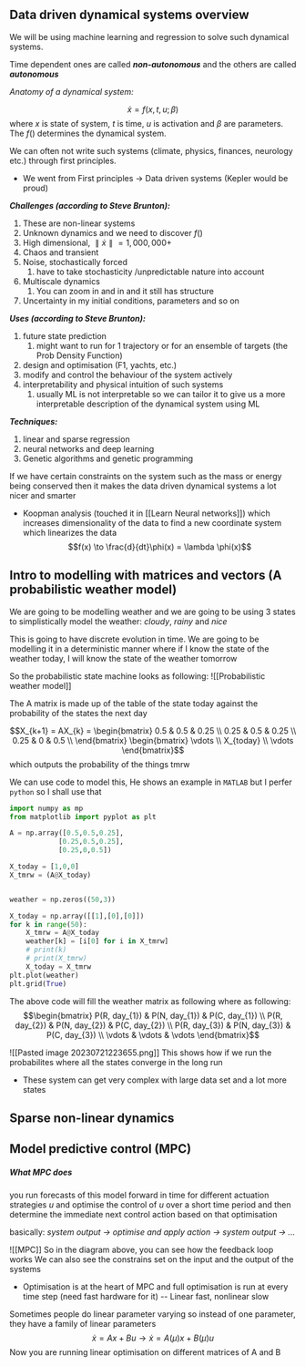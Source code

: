  
## Data driven dynamical systems overview

We will be using machine learning and regression to solve such dynamical systems.

Time dependent ones are called ***non-autonomous*** and the others are called ***autonomous***

*Anatomy of a  dynamical system:*

$$\dot{x} = f(x,t,u;\beta)$$
where $x$ is state of system, $t$ is time, $u$ is activation and $\beta$ are parameters. The $f()$ determines the dynamical system. 

We can often not write such systems (climate, physics, finances, neurology etc.) through first principles.

* We went from First principles  -> Data driven systems (Kepler would be proud)

***Challenges (according to Steve Brunton):***
1. These are non-linear systems
2. Unknown dynamics and we need to discover $f()$
3. High dimensional, $\parallel \dot{x} \parallel = 1,000,000+$
4. Chaos and transient
5. Noise, stochastically forced 
	1. have to take stochasticity /unpredictable nature into account
6. Multiscale dynamics
	1. You can zoom in and in and it still has structure
7. Uncertainty in my initial conditions, parameters and so on

***Uses (according to Steve Brunton):***
1. future state prediction 
	1. might want to run for 1 trajectory or for an ensemble of targets (the Prob Density Function)
2. design and optimisation (F1, yachts, etc.)
3. modify and control the behaviour of the system actively
4. interpretability and physical intuition of such systems
	1. usually ML is not interpretable so we can tailor it to give us a more interpretable description of the dynamical system using ML

***Techniques:***
1. linear and sparse regression
2. neural networks and deep learning
3. Genetic algorithms and genetic programming

If we have certain constraints on the system such as the mass or energy being conserved then it makes the data driven dynamical systems a lot nicer and smarter

* Koopman analysis (touched it in [[Learn Neural networks]]) which increases dimensionality of the data to find a new coordinate system which linearizes the data 
$$f(x) \to \frac{d}{dt}\phi(x) = \lambda \phi(x)$$



## Intro to modelling with matrices and vectors  (A probabilistic weather model)

We are going to be modelling weather and we are going to be using 3 states to simplistically model the weather: *cloudy*, *rainy* and *nice*

This is going to have discrete evolution in time. We are going to be modelling it in a deterministic manner where if I know the state of the weather today, I will know the state of the weather tomorrow

So the probabilistic state machine looks as following:
![[Probabilistic weather model]]

The A matrix is made up of the table of the state today against the probability of the states the next day

$$X_{k+1} = AX_{k} = \begin{bmatrix}
0.5 & 0.5 & 0.25 \\
0.25 & 0.5 & 0.25 \\
0.25 & 0 & 0.5 \\
\end{bmatrix} \begin{bmatrix}
\vdots \\
X_{today} \\
\vdots
\end{bmatrix}$$
which outputs the probability of the things tmrw

We can use code to model this, He shows an example in `MATLAB` but I perfer `python` so I shall use that
```python
import numpy as mp
from matplotlib import pyplot as plt

A = np.array([0.5,0.5,0.25],
			[0.25,0.5,0.25],
			[0.25,0,0.5])

X_today = [1,0,0]
X_tmrw = (A@X_today)


weather = np.zeros((50,3))

X_today = np.array([[1],[0],[0]])
for k in range(50):
    X_tmrw = A@X_today
    weather[k] = [i[0] for i in X_tmrw]
    # print(k)
    # print(X_tmrw)
    X_today = X_tmrw
plt.plot(weather)
plt.grid(True)
```
The above code will fill the weather matrix as following where as following:
$$\begin{bmatrix}
P(R, day_{1}) & P(N, day_{1})  & P(C, day_{1}) \\
P(R, day_{2}) & P(N, day_{2})  & P(C, day_{2}) \\
P(R, day_{3}) & P(N, day_{3})  & P(C, day_{3}) \\
\vdots & \vdots & \vdots
\end{bmatrix}$$


![[Pasted image 20230721223655.png]]
This shows how if we run the probabilites where all the states converge in the long run

* These system can get very complex with large data set and a lot more states

## Sparse non-linear dynamics

## Model predictive control (MPC)

##### What MPC does
you run forecasts of this model forward in time for different actuation strategies $u$ and optimise the control of $u$ over a short time period and then determine the immediate next control action based on that optimisation

basically:
*system output -> optimise and apply action -> system output -> ...*

![[MPC]]
So in the diagram above, you can see how the feedback loop works
We can also see the constrains set on the input and the output of the systems

* Optimisation is at the heart of MPC and full optimisation is run at every time step (need fast hardware for it) -- Linear fast, nonlinear slow

Sometimes people do linear parameter varying so instead of one parameter, they have a family of linear parameters
$$ \dot{x} = Ax + Bu \to \dot{x} = A(\mu)x + B(\mu)u$$
Now you are running linear optimisation on different matrices of A and B